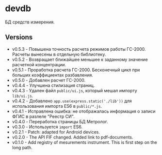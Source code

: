 # devdb

БД средств измерения.

## Versions

* v0.5.3 - Повышена точность расчета режимов работы ГС-2000. Расчеты вынесены в отдельную библиотеку.
* v0.5.2 - Возвращает ближайшее меньшее к заданному значение расчетной концентрации.
* v0.5.1 - Проработка расчета ГС-2000. Бесконечный цикл при больших коэффициентах разбавления.
* v0.5.0 - Добавлен расчет ГС-2000.
* v0.4.4 - Улучшена стилизация страниц.
* v0.4.3 - Удален файл `public/ui.js`, который мешал импорту `lib/ui.js`.
* v0.4.2 - Добавлено `app.use(express.static('./lib'))` для использования импорта ES6 в `public/*.js`.
* v0.4.1 - Исправлена ошибка: не отображалась информация о записи ФГИС в разлеле "Реестр СИ".
* v0.4.0 - Переработка страницы БД Метролог.
* v0.3.0 - Используется `import` ES6.
* v0.2.1 - Patch: adapted for Android devices.
* v0.2.0 - The API FIF changed. Added link to pdf-documents.
* v0.1.0 - Add registry of mesurements instrument. This is first step on the long path.
